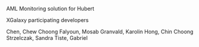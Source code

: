 AML Monitoring solution for Hubert

XGalaxy participating developers

Chen, Chew Choong
Falyoun, Mosab
Granvald, Karolin
Hong, Chin Choong
Strzelczak, Sandra
Tiste, Gabriel
